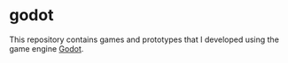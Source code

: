 # godot

This repository contains games and prototypes that I developed using the game engine [Godot](https://godotengine.org/).
